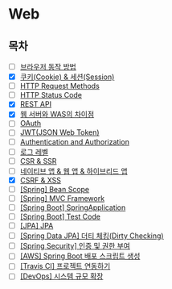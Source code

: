 # Web

## 목차

* [ ] [브라우저 동작 방법]()
* [x] [쿠키(Cookie) & 세션(Session)](https://github.com/shunnnl/cs-study/blob/main/web/cookie%26session.md)
* [ ] [HTTP Request Methods]()
* [ ] [HTTP Status Code]()
* [X] [REST API](https://github.com/shunnnl/cs-study/blob/main/web/rest-api.md)
* [X] [웹 서버와 WAS의 차이점](https://github.com/shunnnl/cs-study/blob/main/web/web-server%26was.md)
* [ ] [OAuth]()
* [ ] [JWT(JSON Web Token)]()
* [ ] [Authentication and Authorization]()
* [ ] [로그 레벨]()
* [ ] [CSR & SSR]()
* [ ] [네이티브 앱 & 웹 앱 & 하이브리드 앱]()
* [X] [CSRF & XSS](https://github.com/shunnnl/cs-study/blob/main/web/CSRF%20%26%20XSS.md)
* [ ] [[Spring] Bean Scope]()
* [ ] [[Spring] MVC Framework]()
* [ ] [[Spring Boot] SpringApplication]()
* [ ] [[Spring Boot] Test Code]()
* [ ] [[JPA] JPA]()
* [ ] [[Spring Data JPA] 더티 체킹(Dirty Checking)]()
* [ ] [[Spring Security] 인증 및 권한 부여]()
* [ ] [[AWS] Spring Boot 배포 스크립트 생성]()
* [ ] [[Travis CI] 프로젝트 연동하기]()
* [ ] [[DevOps] 시스템 규모 확장]()
